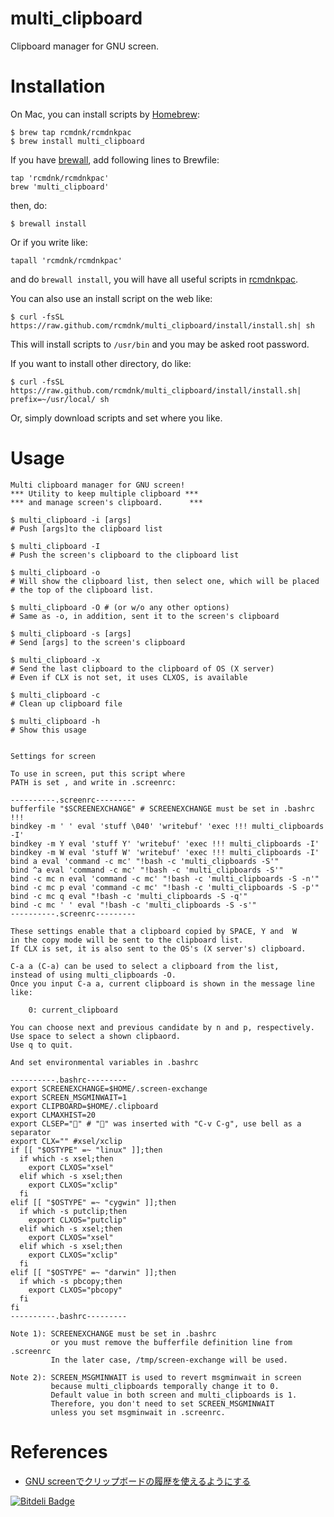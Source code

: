 multi_clipboard
================

Clipboard manager for GNU screen.

# Installation

On Mac, you can install scripts by [Homebrew](https://github.com/mxcl/homebrew):

    $ brew tap rcmdnk/rcmdnkpac
    $ brew install multi_clipboard

If you have [brewall](https://github.com/rcmdnk/homebrew-brewall), add following lines to Brewfile:

    tap 'rcmdnk/rcmdnkpac'
    brew 'multi_clipboard'

then, do:

    $ brewall install

Or if you write like:

    tapall 'rcmdnk/rcmdnkpac'

and do `brewall install`, you will have all useful scripts in
[rcmdnkpac](https://github.com/rcmdnk/homebrew-rcmdnkpac).

You can also use an install script on the web like:

    $ curl -fsSL https://raw.github.com/rcmdnk/multi_clipboard/install/install.sh| sh

This will install scripts to `/usr/bin`
and you may be asked root password.

If you want to install other directory, do like:

    $ curl -fsSL https://raw.github.com/rcmdnk/multi_clipboard/install/install.sh|  prefix=~/usr/local/ sh

Or, simply download scripts and set where you like.

# Usage

    Multi clipboard manager for GNU screen!
    *** Utility to keep multiple clipboard ***
    *** and manage screen's clipboard.      ***
    
    $ multi_clipboard -i [args]
    # Push [args]to the clipboard list
    
    $ multi_clipboard -I
    # Push the screen's clipboard to the clipboard list
    
    $ multi_clipboard -o
    # Will show the clipboard list, then select one, which will be placed
    # the top of the clipboard list.
    
    $ multi_clipboard -O # (or w/o any other options)
    # Same as -o, in addition, sent it to the screen's clipboard
    
    $ multi_clipboard -s [args]
    # Send [args] to the screen's clipboard
    
    $ multi_clipboard -x
    # Send the last clipboard to the clipboard of OS (X server)
    # Even if CLX is not set, it uses CLXOS, is available
    
    $ multi_clipboard -c
    # Clean up clipboard file
    
    $ multi_clipboard -h
    # Show this usage
    
    
    Settings for screen
    
    To use in screen, put this script where
    PATH is set , and write in .screenrc:
    
    ----------.screenrc---------
    bufferfile "$SCREENEXCHANGE" # SCREENEXCHANGE must be set in .bashrc !!!
    bindkey -m ' ' eval 'stuff \040' 'writebuf' 'exec !!! multi_clipboards -I'
    bindkey -m Y eval 'stuff Y' 'writebuf' 'exec !!! multi_clipboards -I'
    bindkey -m W eval 'stuff W' 'writebuf' 'exec !!! multi_clipboards -I'
    bind a eval 'command -c mc' "!bash -c 'multi_clipboards -S'"
    bind ^a eval 'command -c mc' "!bash -c 'multi_clipboards -S'"
    bind -c mc n eval 'command -c mc' "!bash -c 'multi_clipboards -S -n'"
    bind -c mc p eval 'command -c mc' "!bash -c 'multi_clipboards -S -p'"
    bind -c mc q eval "!bash -c 'multi_clipboards -S -q'"
    bind -c mc ' ' eval "!bash -c 'multi_clipboards -S -s'"
    ----------.screenrc---------

    These settings enable that a clipboard copied by SPACE, Y and  W
    in the copy mode will be sent to the clipboard list.
    If CLX is set, it is also sent to the OS's (X server's) clipboard.

    C-a a (C-a) can be used to select a clipboard from the list,
    instead of using multi_clipboards -O.
    Once you input C-a a, current clipboard is shown in the message line like:

        0: current_clipboard

    You can choose next and previous candidate by n and p, respectively.
    Use space to select a shown clipbaord.
    Use q to quit.

    And set environmental variables in .bashrc

    ----------.bashrc---------
    export SCREENEXCHANGE=$HOME/.screen-exchange
    export SCREEN_MSGMINWAIT=1
    export CLIPBOARD=$HOME/.clipboard
    export CLMAXHIST=20
    export CLSEP="" # "" was inserted with "C-v C-g", use bell as a separator
    export CLX="" #xsel/xclip
    if [[ "$OSTYPE" =~ "linux" ]];then
      if which -s xsel;then
        export CLXOS="xsel"
      elif which -s xsel;then
        export CLXOS="xclip"
      fi
    elif [[ "$OSTYPE" =~ "cygwin" ]];then
      if which -s putclip;then
        export CLXOS="putclip"
      elif which -s xsel;then
        export CLXOS="xsel"
      elif which -s xsel;then
        export CLXOS="xclip"
      fi
    elif [[ "$OSTYPE" =~ "darwin" ]];then
      if which -s pbcopy;then
        export CLXOS="pbcopy"
      fi
    fi
    ----------.bashrc---------

    Note 1): SCREENEXCHANGE must be set in .bashrc
             or you must remove the bufferfile definition line from .screenrc
             In the later case, /tmp/screen-exchange will be used.

    Note 2): SCREEN_MSGMINWAIT is used to revert msgminwait in screen
             because multi_clipboards temporally change it to 0.
             Default value in both screen and multi_clipboards is 1.
             Therefore, you don't need to set SCREEN_MSGMINWAIT
             unless you set msgminwait in .screenrc.

# References

* [GNU screenでクリップボードの履歴を使えるようにする](http://rcmdnk.github.io/blog/2013/03/24/screen-bash/)


[![Bitdeli Badge](https://d2weczhvl823v0.cloudfront.net/rcmdnk/multi_clipboards/trend.png)](https://bitdeli.com/free "Bitdeli Badge")

